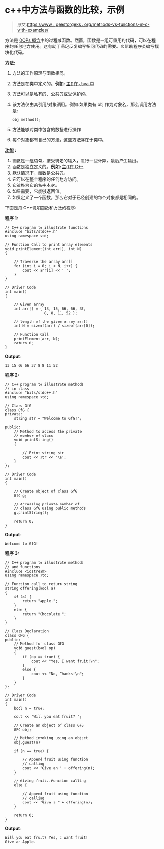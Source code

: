 # c++中方法与函数的比较，示例

> 原文:[https://www . geesforgeks . org/methods-vs-functions-in-c-with-examples/](https://www.geeksforgeeks.org/methods-vs-functions-in-c-with-examples/)

方法是 [OOPs 概念](https://www.geeksforgeeks.org/object-oriented-programming-in-cpp/)中的过程或函数。然而，函数是一组可重用的代码，可以在程序的任何地方使用。这有助于满足反复编写相同代码的需要。它帮助程序员编写模块化代码。

**方法:**

1.  方法的工作原理与函数相同。
2.  方法是在类中定义的。**例如:** [主()在 Java 中](https://www.geeksforgeeks.org/main-method-compulsory-java/)
3.  方法可以是私有的、公共的或受保护的。
4.  该方法仅由其引用/对象调用。例如:如果类有 obj 作为对象名，那么调用方法是:

    ```
    obj.method();

    ```

5.  方法能够对类中包含的数据进行操作
6.  每个对象都有自己的方法，这些方法存在于类中。

**[功能](https://www.geeksforgeeks.org/functions-in-c/) :**

1.  函数是一组语句，接受特定的输入，进行一些计算，最后产生输出。
2.  函数是独立定义的。**例如:** [主()在 C++](https://www.geeksforgeeks.org/executing-main-in-c-behind-the-scene/)
3.  默认情况下，函数是公共的。
4.  它可以在整个程序的任何地方访问。
5.  它被称为它的名字本身。
6.  如果需要，它能够返回值。
7.  如果定义了一个函数，那么它对于已经创建的每个对象都是相同的。

下面是用 C++说明函数和方法的程序:

**程序 1:**

```
// C++ program to illustrate functions
#include "bits/stdc++.h"
using namespace std;

// Function Call to print array elements
void printElement(int arr[], int N)
{

    // Traverse the array arr[]
    for (int i = 0; i < N; i++) {
        cout << arr[i] << ' ';
    }
}

// Driver Code
int main()
{

    // Given array
    int arr[] = { 13, 15, 66, 66, 37,
                  8, 8, 11, 52 };

    // length of the given array arr[]
    int N = sizeof(arr) / sizeof(arr[0]);

    // Function Call
    printElement(arr, N);
    return 0;
}
```

**Output:**

```
13 15 66 66 37 8 8 11 52

```

**程序 2:**

```
// C++ program to illustrate methods
// in class
#include "bits/stdc++.h"
using namespace std;

// Class GfG
class GfG {
private:
    string str = "Welcome to GfG!";

public:
    // Method to access the private
    // member of class
    void printString()
    {

        // Print string str
        cout << str << '\n';
    }
};

// Driver Code
int main()
{

    // Create object of class GfG
    GfG g;

    // Accessing private member of
    // class GfG using public methods
    g.printString();

    return 0;
}
```

**Output:**

```
Welcome to GfG!

```

**程序 3:**

```
// C++ program to illustrate methods
// and functions
#include <iostream>
using namespace std;

// Function call to return string
string offering(bool a)
{
    if (a) {
        return "Apple.";
    }
    else {
        return "Chocolate.";
    }
}

// Class Declaration
class GFG {
public:
    // Method for class GFG
    void guest(bool op)
    {
        if (op == true) {
            cout << "Yes, I want fruit!\n";
        }
        else {
            cout << "No, Thanks!\n";
        }
    }
};

// Driver Code
int main()
{
    bool n = true;

    cout << "Will you eat fruit? ";

    // Create an object of class GFG
    GFG obj;

    // Method invoking using an object
    obj.guest(n);

    if (n == true) {

        // Append fruit using function
        // calling
        cout << "Give an " + offering(n);
    }

    // Giving fruit..Function calling
    else {

        // Append fruit using function
        // calling
        cout << "Give a " + offering(n);
    }

    return 0;
}
```

**Output:**

```
Will you eat fruit? Yes, I want fruit!
Give an Apple.

```